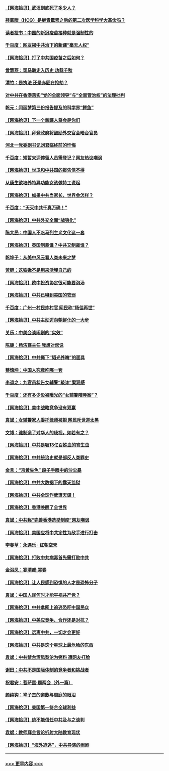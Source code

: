 #### [【网海拾贝】武汉到底死了多少人？](../pages/nsc993/n12863707.md?t=04081001) 
#### [羟氯喹（HCQ）是继青霉素之后的第二次医学科学大革命吗？](../pages/nsc993/n12638564.md?t=04081001) 
#### [读者投书：中国的新冠疫苗接种就是强制性的](../pages/nsc993/n12859932.md?t=04081001) 
#### [千百度：网友揭中共治下的新疆“毫无人权”](../pages/nsc993/n12858385.md?t=04081001) 
#### [【网海拾贝】打了中共国疫苗之后如何？](../pages/nsc993/n12857866.md?t=04081001) 
#### [曾慧燕：司马璐走入历史 功载千秋](../pages/nsc993/n12856996.md?t=04081001) 
#### [清竹：是执法 还是赤匪在抢劫？](../pages/nsc993/n12856952.md?t=04081001) 
#### [对中共在香港落实“党的全面领导”与“全面管治权”的法理批判](../pages/nsc993/n12856929.md?t=04081001) 
#### [乾元：闫丽梦第三份报告提及的科学界“鳄鱼”](../pages/nsc993/n12855985.md?t=04081001) 
#### [【网海拾贝】下一个新疆人将会是你们](../pages/nsc993/n12855864.md?t=04081001) 
#### [【网海拾贝】拜登政府将鼓励外交官会晤台官员](../pages/nsc993/n12853615.md?t=04081001) 
#### [河北一党委副书记刘君临终前的忏悔](../pages/nsc993/n12849420.md?t=04081001) 
#### [千百度：短暂来沪停留人员需登记？网友热议嘲讽](../pages/nsc993/n12853497.md?t=04081001) 
#### [【网海拾贝】世卫和中共国的报告信不得](../pages/nsc993/n12850902.md?t=04081001) 
#### [从康生欲培养特异功能女孩做特工说起](../pages/nsc993/n12849289.md?t=04081001) 
#### [【网海拾贝】如果中共当家长，世界会怎样？](../pages/nsc993/n12848436.md?t=04081001) 
#### [千百度：“天灭中共千真万确！”](../pages/nsc993/n12845659.md?t=04081001) 
#### [【网海拾贝】中共外交全面“战狼化”](../pages/nsc993/n12845607.md?t=04081001) 
#### [陈大民：中国人不吃马列主义文化这一套](../pages/nsc993/n12842496.md?t=04081001) 
#### [【网海拾贝】英国制裁谁？中共又制裁谁？](../pages/nsc993/n12840909.md?t=04081001) 
#### [乾坤子：从美中风云看人类未来之梦](../pages/nsc993/n12840590.md?t=04081001) 
#### [苦胆：这铁锹不是用来活埋自己的](../pages/nsc993/n12839512.md?t=04081001) 
#### [【网海拾贝】欧中投资协定很可能要泡汤](../pages/nsc993/n12835122.md?t=04081001) 
#### [【网海拾贝】中共已嗅到美国的软弱](../pages/nsc993/n12832411.md?t=04081001) 
#### [千百度：广州一村民炸村官 网民称“杨佳再世”](../pages/nsc993/n12832380.md?t=04081001) 
#### [【网海拾贝】中共主动迈向朝鲜化的一大步](../pages/nsc993/n12829887.md?t=04081001) 
#### [关乐：中美会谈闹剧的“实效”](../pages/nsc993/n12826698.md?t=04081001) 
#### [陈康：杨洁篪主任  我想对您说](../pages/nsc993/n12826609.md?t=04081001) 
#### [【网海拾贝】中共撕下“韬光养晦”的面具](../pages/nsc993/n12826459.md?t=04081001) 
#### [蔡慎坤：中国人究竟吃哪一套](../pages/nsc993/n12826010.md?t=04081001) 
#### [李退之：九官员状告女辅警“敲诈”案观感](../pages/nsc993/n12823984.md?t=04081001) 
#### [千百度：还有多少没被曝光的“女辅警陪睡案”？](../pages/nsc993/n12822136.md?t=04081001) 
#### [【网海拾贝】美中战略竞争没有双赢](../pages/nsc993/n12822105.md?t=04081001) 
#### [袁斌：女辅警家人委托律师被拒 网民斥世道太黑](../pages/nsc993/n12822004.md?t=04081001) 
#### [文博：谁制造了对华人的歧视，如若有之？](../pages/nsc993/n12821635.md?t=04081001) 
#### [【网海拾贝】中共是吸13亿百姓血的寄生虫](../pages/nsc993/n12819191.md?t=04081001) 
#### [【网海拾贝】中共统治史就是部反人类罪史](../pages/nsc993/n12816738.md?t=04081001) 
#### [金言：“京黄失色” 段子手眼中的沙尘暴](../pages/nsc993/n12815700.md?t=04081001) 
#### [【网海拾贝】中共大数据下的露天监狱](../pages/nsc993/n12811075.md?t=04081001) 
#### [【网海拾贝】中共全球作孽遭天谴！](../pages/nsc993/n12810258.md?t=04081001) 
#### [【网海拾贝】香港唤醒了全世界](../pages/nsc993/n12809100.md?t=04081001) 
#### [袁斌：中共称“完善香港选举制度”网友嘲讽](../pages/nsc993/n12808994.md?t=04081001) 
#### [【网海拾贝】美国应将中共定性为敌手进行打击](../pages/nsc993/n12806870.md?t=04081001) 
#### [李春草：永遇乐 · 红朝空壳](../pages/nsc993/n12805365.md?t=04081001) 
#### [【网海拾贝】打败中共病毒首先需打败中共](../pages/nsc993/n12803930.md?t=04081001) 
#### [金浴凤：宴清都‧哭春](../pages/nsc993/n12801601.md?t=04081001) 
#### [【网海拾贝】让人民感到恐惧的人才是恐怖分子](../pages/nsc993/n12799347.md?t=04081001) 
#### [袁斌：中国人民何时才能平视共产党？](../pages/nsc993/n12799306.md?t=04081001) 
#### [【网海拾贝】中共拿网上追逃恐吓中国民众](../pages/nsc993/n12796905.md?t=04081001) 
#### [【网海拾贝】中美应竞争、合作还是对抗？](../pages/nsc993/n12794675.md?t=04081001) 
#### [【网海拾贝】远离中共，一切才会更好](../pages/nsc993/n12793572.md?t=04081001) 
#### [【网海拾贝】中共是这个星球上最危险的东西](../pages/nsc993/n12791400.md?t=04081001) 
#### [袁斌：中共禁台湾凤梨沦为笑料 遭网友打脸](../pages/nsc993/n12791335.md?t=04081001) 
#### [谢田：中共不是国际体制的竞争者和挑战者](../pages/nsc993/n12791212.md?t=04081001) 
#### [祝君安：菩萨蛮·题两会（外一篇）](../pages/nsc993/n12786801.md?t=04081001) 
#### [颜纯钩：岑子杰的道歉与周庭的眼泪](../pages/nsc993/n12786775.md?t=04081001) 
#### [【网海拾贝】美国第一符合全球利益](../pages/nsc993/n12786666.md?t=04081001) 
#### [【网海拾贝】绝不能信任中共及与之谈判](../pages/nsc993/n12784266.md?t=04081001) 
#### [袁斌：教师拜金言论折射大陆教育现状](../pages/nsc993/n12783868.md?t=04081001) 
#### [【网海拾贝】“海外追逃”，中共导演的闹剧](../pages/nsc993/n12781638.md?t=04081001) 

----
#### [ >>> 更早内容 <<< ](../indexes/nsc993-earlier.md)
